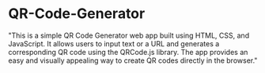 # QR-Code-Generator
"This is a simple QR Code Generator web app built using HTML, CSS, and JavaScript. It allows users to input text or a URL and generates a corresponding QR code using the QRCode.js library. The app provides an easy and visually appealing way to create QR codes directly in the browser."
